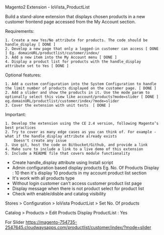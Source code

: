 Magento2 Extension - IoVista_ProductList

Build a stand-alone extension that displays chosen products in a new customer frontend page accessed from the My Account section.

Requirements:

    1. Create a new Yes/No attribute for products. The code should be handle_display [ DONE ]
    2. Develop a new page that only a logged-in customer can access [ DONE ] Eg. domainURL/productlist/customer/index/
    3. Add a new item into the My Account menu [ DONE ]
    4. Display a product list for products with the handle_display attribute set to Yes [ DONE ]


Optional features:

    1. Add a custom configuration into the System Configuration to handle the limit number of products displayed on the customer page. [ DONE ]
    2. Add a slider and show the products in it. Use the mode param to optionally select this view like account/products?mode=slider [ DONE ] eg.domainURL/productlist/customer/index/?mode=slider
    3. Cover the extension with unit tests  [ DONE ]

Important:

    1. Develop the extension using the CE 2.4 version, following Magento’s best practices
    2. Try to cover as many edge cases as you can think of. For example - what if the handle_display attribute already exists
        Doesn't create any issue
    3. Use git, host the code on Bitbucket/Github, and provide a link
    4. Make sure to include a link to a live demo of this extension
    5. Include a README file that covers module functionality

- Create handle_display attribute using Install script
- Admin configuration based display products
    Eg. No. Of Products Display : 10 then it's display 10 products in my account product list section
- It's work with all products type
- Without login customer can't access customer product list page
- Display message when there is not product select for product list
- Check with enable/disble and catalog visibility


Stores > Configuration > IoVista ProductList > 
    Set No. Of products

Catalog > Products > Edit Products
    Display ProductList : Yes


For Slider
    https://magento-754735-2547645.cloudwaysapps.com/productlist/customer/index/?mode=slider
